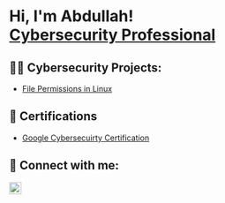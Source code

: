 <h1>Hi, I'm Abdullah! <br/><a href="https://www.linkedin.com">Cybersecurity Professional</a>

<h2>👨‍💻 Cybersecurity Projects:</h2>

  - [File Permissions in Linux](https://github.com/AbdullahHusseinA/FilePermissionsInLinux/tree/main)


<h2>📄 Certifications </h2>

- [Google Cybersecuirty Certification](link)


<h2> 🤳 Connect with me:</h2>


[<img align="left" alt="AbdullahHussein | LinkedIn" width="22px" src="https://cdn.jsdelivr.net/npm/simple-icons@v3/icons/linkedin.svg" />][linkedin]

[linkedin]: https://linkedin.com/in/AbdullahHussein

<!--
**AbdullahHusseinA/AbdullahHusseinA** is a ✨ _special_ ✨ repository because its `README.md` (this file) appears on your GitHub profile.

Here are some ideas to get you started:

- 🔭 I’m currently working on ...
- 🌱 I’m currently learning ...
- 👯 I’m looking to collaborate on ...
- 🤔 I’m looking for help with ...
- 💬 Ask me about ...
- 📫 How to reach me: ...
- 😄 Pronouns: ...
- ⚡ Fun fact: ...
-->
